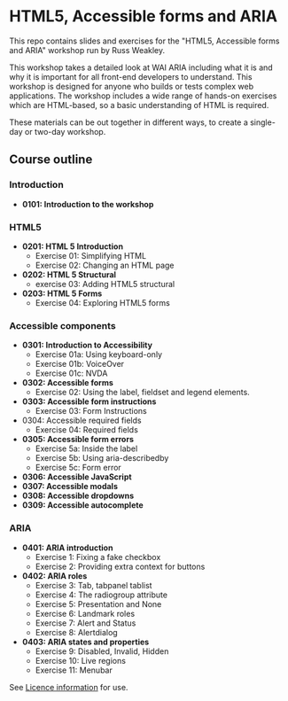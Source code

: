 # HTML5, Accessible forms and ARIA

This repo contains slides and exercises for the "HTML5, Accessible forms and ARIA" workshop run by Russ Weakley.

This workshop takes a detailed look at WAI ARIA including what it is and why it is important for all front-end developers to understand. This workshop is designed for anyone who builds or tests complex web applications. The workshop includes a wide range of hands-on exercises which are HTML-based, so a basic understanding of HTML is required.

These materials can be out together in different ways, to create a single-day or two-day workshop.

## Course outline

### Introduction

- **0101: Introduction to the workshop**

### HTML5

- **0201: HTML 5 Introduction**
    - Exercise 01: Simplifying HTML
    - Exercise 02: Changing an HTML page
- **0202: HTML 5 Structural**
    - exercise 03: Adding HTML5 structural
- **0203: HTML 5 Forms**
    - Exercise 04: Exploring HTML5 forms

### Accessible components

- **0301: Introduction to Accessibility**
    - Exercise 01a: Using keyboard-only
    - Exercise 01b: VoiceOver
    - Exercise 01c: NVDA
- **0302: Accessible forms**
    - Exercise 02: Using the label, fieldset and legend elements. 
- **0303: Accessible form instructions**
    - Exercise 03: Form Instructions
- 0304: Accessible required fields
    - Exercise 04: Required fields
- **0305: Accessible form errors**
    - Exercise 5a: Inside the label
    - Exercise 5b: Using aria-describedby
    - Exercise 5c: Form error
- **0306: Accessible JavaScript**
- **0307: Accessible modals**
- **0308: Accessible dropdowns**
- **0309: Accessible autocomplete**

### ARIA

- **0401: ARIA introduction**
    - Exercise 1: Fixing a fake checkbox
    - Exercise 2: Providing extra context for buttons
- **0402: ARIA roles**
    - Exercise 3: Tab, tabpanel tablist
    - Exercise 4: The radiogroup attribute
    - Exercise 5: Presentation and None
    - Exercise 6: Landmark roles
    - Exercise 7: Alert and Status
    - Exercise 8: Alertdialog
- **0403: ARIA states and properties**
    - Exercise 9: Disabled, Invalid, Hidden
    - Exercise 10: Live regions
    - Exercise 11: Menubar

See [Licence information](LICENCE) for use.

